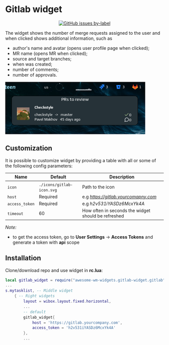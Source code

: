 # Gitlab widget

<p align="center">
  <a href="https://github.com/streetturtle/awesome-wm-widgets/labels/gitlab" target="_blank"><img alt="GitHub issues by-label" src="https://img.shields.io/github/issues/streetturtle/awesome-wm-widgets/gitlab"></a>
</p>

The widget shows the number of merge requests assigned to the user and when clicked shows additional information, such as 
 - author's name and avatar (opens user profile page when clicked);
 - MR name (opens MR when clicked);
 - source and target branches;
 - when was created;
 - number of comments;
 - number of approvals.

![screenshot](./screenshot.png)

## Customization

It is possible to customize widget by providing a table with all or some of the following config parameters:

| Name | Default | Description |
|---|---|---|
| `icon` | `./icons/gitlab-icon.svg` | Path to the icon |
| `host` | Required | e.g _https://gitlab.yourcomapny.com_ |
| `access_token` | Required | e.g _h2v531iYASDz6McxYk4A_ |
| `timeout` | 60 | How often in seconds the widget should be refreshed |

_Note:_
 - to get the access token, go to **User Settings** -> **Access Tokens** and generate a token with **api** scope

## Installation

Clone/download repo and use widget in **rc.lua**:

```lua
local gitlab_widget = require("awesome-wm-widgets.gitlab-widget.gitlab")
...
s.mytasklist, -- Middle widget
	{ -- Right widgets
    	layout = wibox.layout.fixed.horizontal,
		...
		-- default
        gitlab_widget{
            host = 'https://gitlab.yourcompany.com',
            access_token = 'h2v531iYASDz6McxYk4A'
        },
		...
```

